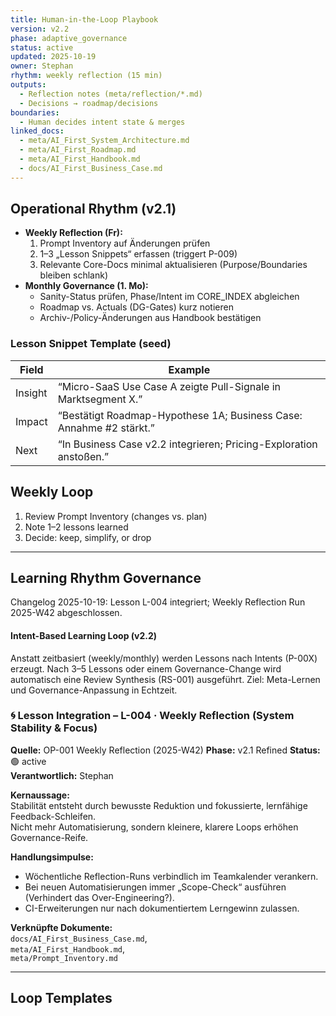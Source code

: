 ```yaml
---
title: Human-in-the-Loop Playbook
version: v2.2
phase: adaptive_governance
status: active
updated: 2025-10-19
owner: Stephan
rhythm: weekly reflection (15 min)
outputs:
  - Reflection notes (meta/reflection/*.md)
  - Decisions → roadmap/decisions
boundaries:
  - Human decides intent state & merges
linked_docs:
  - meta/AI_First_System_Architecture.md
  - meta/AI_First_Roadmap.md
  - meta/AI_First_Handbook.md
  - docs/AI_First_Business_Case.md
---
```


## Operational Rhythm (v2.1)
- **Weekly Reflection (Fr):**  
  1) Prompt Inventory auf Änderungen prüfen  
  2) 1–3 „Lesson Snippets“ erfassen (triggert P-009)  
  3) Relevante Core-Docs minimal aktualisieren (Purpose/Boundaries bleiben schlank)
- **Monthly Governance (1. Mo):**  
  - Sanity-Status prüfen, Phase/Intent im CORE_INDEX abgleichen  
  - Roadmap vs. Actuals (DG-Gates) kurz notieren  
  - Archiv-/Policy-Änderungen aus Handbook bestätigen

### Lesson Snippet Template (seed)
| Field   | Example                                                             |
|--------|----------------------------------------------------------------------|
| Insight | “Micro-SaaS Use Case A zeigte Pull-Signale in Marktsegment X.”      |
| Impact  | “Bestätigt Roadmap-Hypothese 1A; Business Case: Annahme #2 stärkt.” |
| Next    | “In Business Case v2.2 integrieren; Pricing-Exploration anstoßen.”  |

## Weekly Loop
1. Review Prompt Inventory (changes vs. plan)
2. Note 1–2 lessons learned
3. Decide: keep, simplify, or drop
---

## Learning Rhythm Governance

Changelog 2025-10-19: Lesson L-004 integriert; Weekly Reflection Run 2025-W42 abgeschlossen.

#### Intent-Based Learning Loop (v2.2)
Anstatt zeitbasiert (weekly/monthly) werden Lessons nach Intents (P-00X) erzeugt.
Nach 3–5 Lessons oder einem Governance-Change wird automatisch eine Review Synthesis (RS-001) ausgeführt.
Ziel: Meta-Lernen und Governance-Anpassung in Echtzeit.

### 🌀 Lesson Integration – L-004 · Weekly Reflection (System Stability & Focus)
**Quelle:** OP-001 Weekly Reflection (2025-W42)
**Phase:** v2.1 Refined
**Status:** 🟢 active  
**Verantwortlich:** Stephan  

**Kernaussage:**  
Stabilität entsteht durch bewusste Reduktion und fokussierte, lernfähige Feedback-Schleifen.  
Nicht mehr Automatisierung, sondern kleinere, klarere Loops erhöhen Governance-Reife.

**Handlungsimpulse:**  
- Wöchentliche Reflection-Runs verbindlich im Teamkalender verankern.  
- Bei neuen Automatisierungen immer „Scope-Check“ ausführen (Verhindert das Over-Engineering?).  
- CI-Erweiterungen nur nach dokumentiertem Lerngewinn zulassen.  

**Verknüpfte Dokumente:**  
`docs/AI_First_Business_Case.md`,  
`meta/AI_First_Handbook.md`,  
`meta/Prompt_Inventory.md`

---

## Loop Templates
